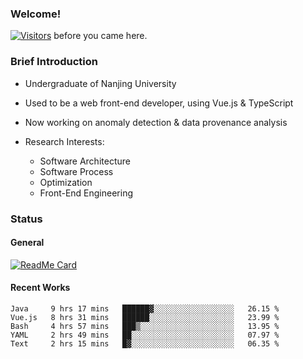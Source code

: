 ### Welcome!

[![Visitors](https://visitor-badge.laobi.icu/badge?page_id=HermitSun.HermitSun)]() before you came here.

### Brief Introduction

- Undergraduate of Nanjing University

- Used to be a web front-end developer, using Vue.js & TypeScript

- Now working on anomaly detection & data provenance analysis

- Research Interests: 
  - Software Architecture
  - Software Process
  - Optimization
  - Front-End Engineering

### Status

#### General

[![ReadMe Card](https://github-readme-stats.hermitsun.vercel.app/api?username=HermitSun&count_private=true&show_icons=true)]()

#### Recent Works

<!--START_SECTION:waka-->
```text
Java     9 hrs 17 mins   ██████▓░░░░░░░░░░░░░░░░░░   26.15 % 
Vue.js   8 hrs 31 mins   ██████░░░░░░░░░░░░░░░░░░░   23.99 % 
Bash     4 hrs 57 mins   ███▒░░░░░░░░░░░░░░░░░░░░░   13.95 % 
YAML     2 hrs 49 mins   ██░░░░░░░░░░░░░░░░░░░░░░░   07.97 % 
Text     2 hrs 15 mins   █▓░░░░░░░░░░░░░░░░░░░░░░░   06.35 % 
```
<!--END_SECTION:waka-->

